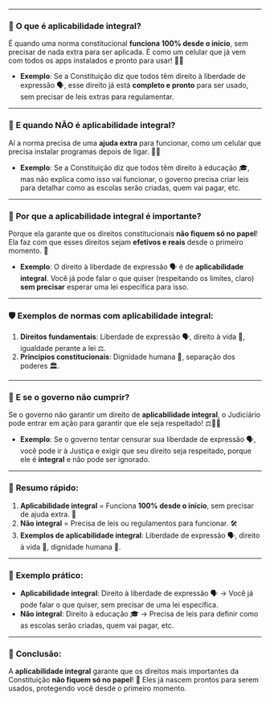 
---

### 🎯 **O que é aplicabilidade integral?**
É quando uma norma constitucional **funciona 100% desde o início**, sem precisar de nada extra para ser aplicada. É como um celular que já vem com todos os apps instalados e pronto para usar! 📱✨

- **Exemplo**: Se a Constituição diz que todos têm direito à liberdade de expressão 🗣️, esse direito já está **completo e pronto** para ser usado, sem precisar de leis extras para regulamentar.

---

### 🚫 **E quando NÃO é aplicabilidade integral?**
Aí a norma precisa de uma **ajuda extra** para funcionar, como um celular que precisa instalar programas depois de ligar. 📲🔧

- **Exemplo**: Se a Constituição diz que todos têm direito à educação 🎓, mas não explica como isso vai funcionar, o governo precisa criar leis para detalhar como as escolas serão criadas, quem vai pagar, etc.

---

### 🧠 **Por que a aplicabilidade integral é importante?**
Porque ela garante que os direitos constitucionais **não fiquem só no papel**! Ela faz com que esses direitos sejam **efetivos e reais** desde o primeiro momento. 🌟

- **Exemplo**: O direito à liberdade de expressão 🗣️ é de **aplicabilidade integral**. Você já pode falar o que quiser (respeitando os limites, claro) **sem precisar** esperar uma lei específica para isso.

---

### 🛡️ **Exemplos de normas com aplicabilidade integral:**
1. **Direitos fundamentais**: Liberdade de expressão 🗣️, direito à vida 🧬, igualdade perante a lei ⚖️.
2. **Princípios constitucionais**: Dignidade humana 🙌, separação dos poderes 🏛️.

---

### 🚨 **E se o governo não cumprir?**
Se o governo não garantir um direito de **aplicabilidade integral**, o Judiciário pode entrar em ação para garantir que ele seja respeitado! ⚖️👮‍♂️

- **Exemplo**: Se o governo tentar censurar sua liberdade de expressão 🗣️, você pode ir à Justiça e exigir que seu direito seja respeitado, porque ele é **integral** e não pode ser ignorado.

---

### 📝 **Resumo rápido:**
1. **Aplicabilidade integral** = Funciona **100% desde o início**, sem precisar de ajuda extra. 🚀
2. **Não integral** = Precisa de leis ou regulamentos para funcionar. 🛠️
3. **Exemplos de aplicabilidade integral**: Liberdade de expressão 🗣️, direito à vida 🧬, dignidade humana 🙌.

---

### 🧩 **Exemplo prático:**
- **Aplicabilidade integral**: Direito à liberdade de expressão 🗣️ → Você já pode falar o que quiser, sem precisar de uma lei específica.
- **Não integral**: Direito à educação 🎓 → Precisa de leis para definir como as escolas serão criadas, quem vai pagar, etc.

---

### 🎉 **Conclusão:**
A **aplicabilidade integral** garante que os direitos mais importantes da Constituição **não fiquem só no papel**! 🌟 Eles já nascem prontos para serem usados, protegendo você desde o primeiro momento.